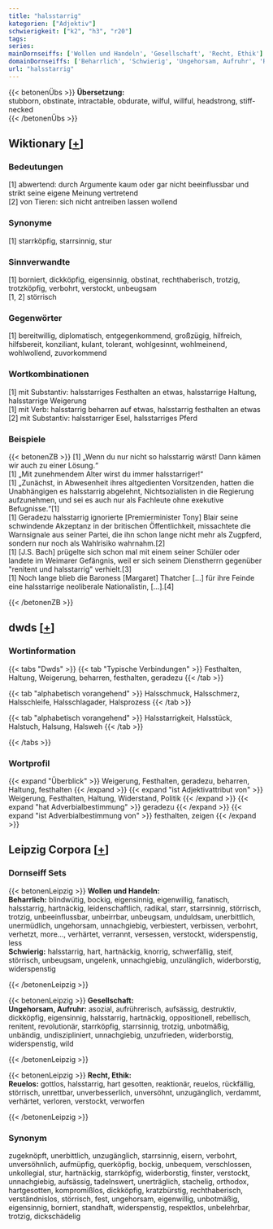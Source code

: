 ```yaml
---
title: "halsstarrig"
kategorien: ["Adjektiv"]
schwierigkeit: ["k2", "h3", "r20"]
tags:
series:
mainDornseiffs: ['Wollen und Handeln', 'Gesellschaft', 'Recht, Ethik']
domainDornseiffs: ['Beharrlich', 'Schwierig', 'Ungehorsam, Aufruhr', 'Reuelos']
url: "halsstarrig"
---
```


{{< betonenÜbs >}}
**Übersetzung:**  
stubborn, obstinate, intractable, obdurate, wilful, willful, headstrong, stiff-necked  
{{< /betonenÜbs >}}

## Wiktionary [[+](https://de.wiktionary.org/wiki/halsstarrig)]

### Bedeutungen
[1] abwertend: durch Argumente kaum oder gar nicht beeinflussbar und strikt seine eigene Meinung vertretend  
[2] von Tieren: sich nicht antreiben lassen wollend  

### Synonyme
[1] starrköpfig, starrsinnig, stur  

### Sinnverwandte
[1] borniert, dickköpfig, eigensinnig, obstinat, rechthaberisch, trotzig, trotzköpfig, verbohrt, verstockt, unbeugsam  
[1, 2] störrisch  

### Gegenwörter
[1] bereitwillig, diplomatisch, entgegenkommend, großzügig, hilfreich, hilfsbereit, konziliant, kulant, tolerant, wohlgesinnt, wohlmeinend, wohlwollend, zuvorkommend  

### Wortkombinationen
[1] mit Substantiv: halsstarriges Festhalten an etwas, halsstarrige Haltung, halsstarrige Weigerung  
[1] mit Verb: halsstarrig beharren auf etwas, halsstarrig festhalten an etwas  
[2] mit Substantiv: halsstarriger Esel, halsstarriges Pferd  

### Beispiele
{{< betonenZB >}}
[1] „Wenn du nur nicht so halsstarrig wärst! Dann kämen wir auch zu einer Lösung.“  
[1] „Mit zunehmendem Alter wirst du immer halsstarriger!“  
[1] „Zunächst, in Abwesenheit ihres altgedienten Vorsitzenden, hatten die Unabhängigen es halsstarrig abgelehnt, Nichtsozialisten in die Regierung aufzunehmen, und sei es auch nur als Fachleute ohne exekutive Befugnisse.“[1]  
[1] Geradezu halsstarrig ignorierte [Premierminister Tony] Blair seine schwindende Akzeptanz in der britischen Öffentlichkeit, missachtete die Warnsignale aus seiner Partei, die ihn schon lange nicht mehr als Zugpferd, sondern nur noch als Wahlrisiko wahrnahm.[2]  
[1] [J.S. Bach] prügelte sich schon mal mit einem seiner Schüler oder landete im Weimarer Gefängnis, weil er sich seinem Dienstherrn gegenüber "renitent und halsstarrig" verhielt.[3]  
[1] Noch lange blieb die Baroness [Margaret] Thatcher […] für ihre Feinde eine halsstarrige neoliberale Nationalistin, […].[4]  

{{< /betonenZB >}}


## dwds [[+](https://www.dwds.de/wb/halsstarrig)]

### Wortinformation
{{< tabs "Dwds" >}}
{{< tab "Typische Verbindungen" >}}
Festhalten, Haltung, Weigerung, beharren, festhalten, geradezu
{{< /tab >}}

{{< tab "alphabetisch vorangehend" >}}
Halsschmuck, Halsschmerz, Halsschleife, Halsschlagader, Halsprozess
{{< /tab >}}

{{< tab "alphabetisch vorangehend" >}}
Halsstarrigkeit, Halsstück, Halstuch, Halsung, Halsweh
{{< /tab >}}

{{< /tabs >}}

### Wortprofil
{{< expand "Überblick" >}} Weigerung, Festhalten, geradezu, beharren, Haltung, festhalten {{< /expand >}}
{{< expand "ist Adjektivattribut von" >}} Weigerung, Festhalten, Haltung, Widerstand, Politik {{< /expand >}}
{{< expand "hat Adverbialbestimmung" >}} geradezu {{< /expand >}}
{{< expand "ist Adverbialbestimmung von" >}} festhalten, zeigen {{< /expand >}}

## Leipzig Corpora [[+](https://corpora.uni-leipzig.de/en/res?word=halsstarrig&corpusId=deu_newscrawl-public_2018)]

### Dornseiff Sets
{{< betonenLeipzig >}}
**Wollen und Handeln:**  
**Beharrlich:** blindwütig, bockig, eigensinnig, eigenwillig, fanatisch, halsstarrig, hartnäckig, leidenschaftlich, radikal, starr, starrsinnig, störrisch, trotzig, unbeeinflussbar, unbeirrbar, unbeugsam, unduldsam, unerbittlich, unermüdlich, ungehorsam, unnachgiebig, verbiestert, verbissen, verbohrt, verhetzt, more..., verhärtet, verrannt, versessen, verstockt, widerspenstig, less  
**Schwierig:** halsstarrig, hart, hartnäckig, knorrig, schwerfällig, steif, störrisch, unbeugsam, ungelenk, unnachgiebig, unzulänglich, widerborstig, widerspenstig  

{{< /betonenLeipzig >}}


{{< betonenLeipzig >}}
**Gesellschaft:**  
**Ungehorsam, Aufruhr:** asozial, aufrührerisch, aufsässig, destruktiv, dickköpfig, eigensinnig, halsstarrig, hartnäckig, oppositionell, rebellisch, renitent, revolutionär, starrköpfig, starrsinnig, trotzig, unbotmäßig, unbändig, undiszipliniert, unnachgiebig, unzufrieden, widerborstig, widerspenstig, wild  

{{< /betonenLeipzig >}}


{{< betonenLeipzig >}}
**Recht, Ethik:**  
**Reuelos:** gottlos, halsstarrig, hart gesotten, reaktionär, reuelos, rückfällig, störrisch, unrettbar, unverbesserlich, unversöhnt, unzugänglich, verdammt, verhärtet, verloren, verstockt, verworfen  

{{< /betonenLeipzig >}}

### Synonym
zugeknöpft, unerbittlich, unzugänglich, starrsinnig, eisern, verbohrt, unversöhnlich, aufmüpfig, querköpfig, bockig, unbequem, verschlossen, unkollegial, stur, hartnäckig, starrköpfig, widerborstig, finster, verstockt, unnachgiebig, aufsässig, tadelnswert, unerträglich, stachelig, orthodox, hartgesotten, kompromißlos, dickköpfig, kratzbürstig, rechthaberisch, verständnislos, störrisch, fest, ungehorsam, eigenwillig, unbotmäßig, eigensinnig, borniert, standhaft, widerspenstig, respektlos, unbelehrbar, trotzig, dickschädelig

